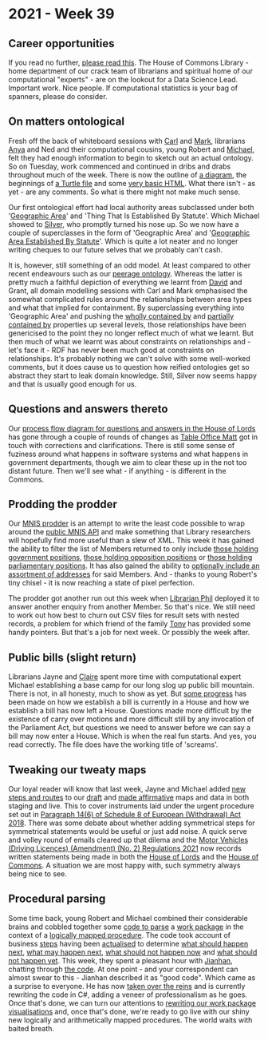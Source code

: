 # 2021 - Week 39

## Career opportunities

If you read no further, [please read this](https://housesofparliament.tal.net/vx/mobile-0/appcentre-HouseOfCommons/brand-2/candidate/so/pm/3/pl/14/opp/2586-Data-science-lead/en-GB). The House of Commons Library - home department of our crack team of librarians and spiritual home of our computational "experts" - are on the lookout for a Data Science Lead. Important work. Nice people. If computational statistics is your bag of spanners, please do consider.

## On matters ontological

Fresh off the back of whiteboard sessions with [Carl](https://twitter.com/carlbaker) and [Mark](https://twitter.com/MarkSandford3), librarians [Anya](https://twitter.com/bitten_) and Ned and their computational cousins, young Robert and [Michael](https://twitter.com/fantasticlife), felt they had enough information to begin to sketch out an actual ontology. So on Tuesday, work commenced and continued in dribs and drabs throughout much of the week. There is now the outline of [a diagram](https://ukparliament.github.io/ontologies/geographic-area/geographic-area.svg), the beginnings of [a Turtle file](https://ukparliament.github.io/ontologies/geographic-area/geographic-area-ontology.ttl) and some [very basic HTML](https://ukparliament.github.io/ontologies/geographic-area/geographic-area-ontology.html). What there isn't - as yet - are any comments. So what is there might not make much sense.

Our first ontological effort had local authority areas subclassed under both '[Geographic Area](https://ukparliament.github.io/ontologies/geographic-area/geographic-area-ontology.html#d4e78)' and 'Thing That Is Established By Statute'. Which Michael showed to [Silver](https://twitter.com/silveroliver), who promptly turned his nose up. So we now have a couple of superclasses in the form of 'Geographic Area' and '[Geographic Area Established By Statute](https://ukparliament.github.io/ontologies/geographic-area/geographic-area-ontology.html#d4e88)'. Which is quite a lot neater and no longer writing cheques to our future selves that we probably can't cash.

It is, however, still something of an odd model. At least compared to other recent endeavours such as our [peerage ontology](https://ukparliament.github.io/ontologies/peerage/peerage-ontology.html). Whereas the latter is pretty much a faithful depiction of everything we learnt from [David](https://twitter.com/clerkly) and Grant, all domain modelling sessions with Carl and Mark emphasised the somewhat complicated rules around the relationships between area types and what that implied for containment. By superclassing everything into 'Geographic Area' and pushing the [wholly contained by](https://ukparliament.github.io/ontologies/geographic-area/geographic-area-ontology.html#d4e194) and [partially contained by](https://ukparliament.github.io/ontologies/geographic-area/geographic-area-ontology.html#d4e209) properties up several levels, those relationships have been genericised to the point they no longer reflect much of what we learnt. But then much of what we learnt was about constraints on relationships and - let's face it - RDF has never been much good at constraints on relationships. It's probably nothing we can't solve with some well-worked comments, but it does cause us to question how reified ontologies get so abstract they start to leak domain knowledge. Still, Silver now seems happy and that is usually good enough for us.

## Questions and answers thereto

Our [process flow diagram for questions and answers in the House of Lords](https://github.com/ukparliament/ontologies/blob/master/question-and-answer/workflows/lords/flow.pdf) has gone through a couple of rounds of changes as [Table Office Matt](https://twitter.com/MattKorris) got in touch with corrections and clarifications. There is still some sense of fuziness around what happens in software systems and what happens in government departments, though we aim to clear these up in the not too distant future. Then we'll see what - if anything - is different in the Commons.

## Prodding the prodder

Our [MNIS prodder](https://mnis-prodder.herokuapp.com/) is an attempt to write the least code possible to wrap around the [public MNIS API](https://data.parliament.uk/membersdataplatform/memberquery.aspx) and make something that Library researchers will hopefully find more useful than a slew of XML. This week it has gained the ability to filter the list of Members returned to only include [those holding government positions](https://mnis-prodder.herokuapp.com/parse?filter=house=both%7Ciseligible=true%7Choldsgovernmentpost=true&include=), [those holding opposition positions](https://mnis-prodder.herokuapp.com/parse?filter=house=both%7Ciseligible=true%7Choldsoppositionpost=true&include=) or [those holding parliamentary positions](https://mnis-prodder.herokuapp.com/parse?filter=house=both%7Ciseligible=true%7Choldsparliamentarypost=true&include=). It has also gained the ability to [optionally include an assortment of addresses](https://mnis-prodder.herokuapp.com/parse?filter=house=both%7Ciseligible=true%7Choldsparliamentarypost=true&include=addresses) for said Members. And - thanks to young Robert's tiny chisel - it is now reaching a state of pixel perfection.

The prodder got another run out this week when [Librarian Phil](https://twitter.com/philbgorman) deployed it to answer another enquiry from another Member. So that's nice. We still need to work out how best to churn out CSV files for result sets with nested records, a problem for which friend of the family [Tony](https://twitter.com/psychemedia) has provided some handy pointers. But that's a job for next week. Or possibly the week after.

## Public bills (slight return)

Librarians Jayne and [Claire](https://twitter.com/tinysprite) spent more time with computational expert Michael establishing a base camp for our long slog up public bill mountain. There is not, in all honesty, much to show as yet. But [some progress](https://ukparliament.github.io/ontologies/procedure/maps/primary-legislation/public-bills/fragments/screams.pdf) has been made on how we establish a bill is currently in a House and how we establish a bill has now left a House. Questions made more difficult by the existence of carry over motions and more difficult still by any invocation of the Parliament Act, but questions we need to answer before we can say a bill may now enter a House. Which is when the real fun starts. And yes, you read correctly. The file does have the working title of 'screams'.

## Tweaking our tweaty maps

Our loyal reader will know that last week, Jayne and Michael added [new steps and routes](https://trello.com/c/QJkmE5hU/206-urgent-procedure-paragraph-146-of-schedule-8-of-euwa-18) to our [draft](https://ukparliament.github.io/ontologies/procedure/maps/secondary-legislation/statutory-instruments/affirmative-procedures/draft/draft-affirmative.pdf) and [made affirmative](https://ukparliament.github.io/ontologies/procedure/maps/secondary-legislation/statutory-instruments/affirmative-procedures/made/made-affirmative.pdf) maps and data in both staging and live. This to cover instruments laid under the urgent procedure set out in [Paragraph 14(6) of Schedule 8 of European (Withdrawal) Act 2018](https://www.legislation.gov.uk/ukpga/2018/16/schedule/8/enacted#schedule-8-paragraph-14-6). There was some debate about whether adding symmetrical steps for symmetrical statements would be useful or just add noise. A quick serve and volley round of emails cleared up that dilema and the [Motor Vehicles (Driving Licences) (Amendment) (No. 2) Regulations 2021](https://statutoryinstruments.parliament.uk/timeline/bPmqor5J/SI-2021/) now records written statements being made in both the [House of Lords](https://questions-statements.parliament.uk/written-statements/detail/2021-09-16/HLWS288) and the [House of Commons](https://questions-statements.parliament.uk/written-statements/detail/2021-09-16/HCWS292). A situation we are most happy with, such symmetry always being nice to see. 

## Procedural parsing

Some time back, young Robert and Michael combined their considerable brains and cobbled together some [code to parse](https://api.parliament.uk/procedures/meta/comments) a [work package](https://ukparliament.github.io/ontologies/procedure/procedure-ontology.html#d4e222) in the context of a [logically mapped procedure](https://ukparliament.github.io/ontologies/procedure/maps/). The code took account of business [steps](https://ukparliament.github.io/ontologies/procedure/procedure-ontology.html#d4e175) having been [actualised](https://ukparliament.github.io/ontologies/procedure/procedure-ontology.html#d4e308) to determine [what should happen next](https://api.parliament.uk/procedures/work-packages/9#should-happen), [what may happen next](https://api.parliament.uk/procedures/work-packages/9#may-happen), [what should not happen now](https://api.parliament.uk/procedures/work-packages/9#should-not-now-happen) and [what should not happen yet](https://api.parliament.uk/procedures/work-packages/9#should-not-yet-happen). This week, they spent a pleasant hour with [Jianhan](https://twitter.com/jianhanzhu), chatting through [the code](https://github.com/ukparliament/procedure-parsing). At one point - and your correspondent can almost swear to this - Jianhan described it as "good code". Which came as a surprise to everyone. He has now [taken over the reins](https://trello.com/c/kp6HApnc/9-recreate-ruby-code-in-editor) and is currently rewriting the code in C#, adding a veneer of professionalism as he goes. Once that's done, we can turn our attentions to [rewriting our work package visualisations](https://trello.com/c/CSr8KMvp/10-rewrite-work-package-visualisation) and, once that's done, we're ready to go live with our shiny new logically and arithmetically mapped procedures. The world waits with baited breath. 